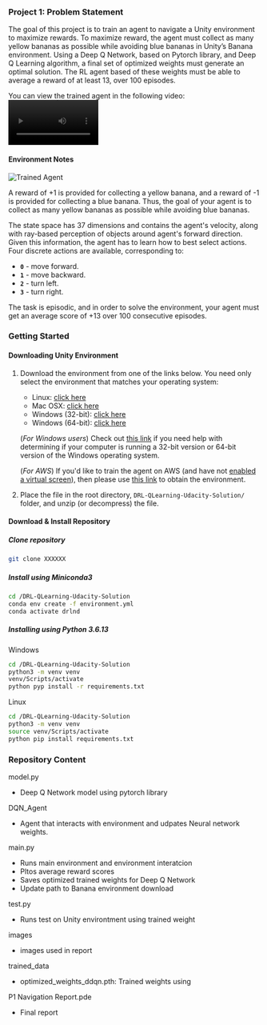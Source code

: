 [//]: # (Image References)

[image1]: https://user-images.githubusercontent.com/10624937/42135619-d90f2f28-7d12-11e8-8823-82b970a54d7e.gif "Trained Agent"

### Project 1: Problem Statement

The goal of this project is to train an agent to navigate a Unity environment to maximize rewards. To maximize reward, the agent must collect as many yellow bananas as possible while avoiding blue bananas in Unity’s Banana environment. 
Using a Deep Q Network, based on Pytorch library, and Deep Q Learning algorithm, a final set of optimized weights must generate an optimal solution. The RL agent based of these weights must be able to average a reward of at least 13, over 100 episodes. 

You can view the trained agent in the following video:
<video src='https://youtu.be/MOz6D0dSNLA' width=180/>


#### Environment Notes

![Trained Agent][image1]

A reward of +1 is provided for collecting a yellow banana, and a reward of -1 is provided for collecting a blue banana.  Thus, the goal of your agent is to collect as many yellow bananas as possible while avoiding blue bananas.  

The state space has 37 dimensions and contains the agent's velocity, along with ray-based perception of objects around agent's forward direction.  Given this information, the agent has to learn how to best select actions.  Four discrete actions are available, corresponding to:
- **`0`** - move forward.
- **`1`** - move backward.
- **`2`** - turn left.
- **`3`** - turn right.

The task is episodic, and in order to solve the environment, your agent must get an average score of +13 over 100 consecutive episodes.


### Getting Started

#### Downloading Unity Environment
1. Download the environment from one of the links below.  You need only select the environment that matches your operating system:
    - Linux: [click here](https://s3-us-west-1.amazonaws.com/udacity-drlnd/P1/Banana/Banana_Linux.zip)
    - Mac OSX: [click here](https://s3-us-west-1.amazonaws.com/udacity-drlnd/P1/Banana/Banana.app.zip)
    - Windows (32-bit): [click here](https://s3-us-west-1.amazonaws.com/udacity-drlnd/P1/Banana/Banana_Windows_x86.zip)
    - Windows (64-bit): [click here](https://s3-us-west-1.amazonaws.com/udacity-drlnd/P1/Banana/Banana_Windows_x86_64.zip)
    
    (_For Windows users_) Check out [this link](https://support.microsoft.com/en-us/help/827218/how-to-determine-whether-a-computer-is-running-a-32-bit-version-or-64) if you need help with determining if your computer is running a 32-bit version or 64-bit version of the Windows operating system.

    (_For AWS_) If you'd like to train the agent on AWS (and have not [enabled a virtual screen](https://github.com/Unity-Technologies/ml-agents/blob/master/docs/Training-on-Amazon-Web-Service.md)), then please use [this link](https://s3-us-west-1.amazonaws.com/udacity-drlnd/P1/Banana/Banana_Linux_NoVis.zip) to obtain the environment.


2. Place the file in the root directory, `DRL-QLearning-Udacity-Solution/` folder, and unzip (or decompress) the file. 

#### Download & Install Repository


##### Clone repository
```bash
git clone XXXXXX
```

##### Install using Miniconda3
``` bash
cd /DRL-QLearning-Udacity-Solution
conda env create -f environment.yml
conda activate drlnd
```

##### Installing using Python 3.6.13
Windows
``` bash
cd /DRL-QLearning-Udacity-Solution
python3 -m venv venv 
venv/Scripts/activate
python pyp install -r requirements.txt
```

Linux
``` bash
cd /DRL-QLearning-Udacity-Solution
python3 -m venv venv 
source venv/Scripts/activate
python pip install requirements.txt
```

### Repository Content

model.py
- Deep Q Network model using pytorch library

DQN_Agent
- Agent that interacts with environment and udpates Neural network weights.

main.py
- Runs main environment and environment interatcion
- Pltos average reward scores
- Saves optimized trained weights for Deep Q Network 
- Update path to Banana environment download

test.py
- Runs test on Unity environtment using trained weight

images
- images used in report

trained_data
- optimized_weights_ddqn.pth: Trained weights using

P1 Navigation Report.pde
- Final report
### 

